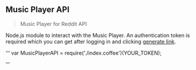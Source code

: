 ## Music Player API

> Music Player for Reddit API

Node.js module to interact with the Music Player.
An authentication token is required which you can get after logging in and
clicking [generate link](http://reddit.musicplayer.io/remote).

‘‘‘
var MusicPlayerAPI = require('./index.coffee')(YOUR_TOKEN);

’’’

